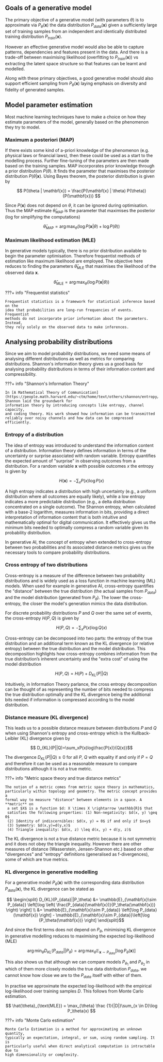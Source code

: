 ## Goals of a generative model ##

The primary objective of a generative model (with parameters $\theta$) is to approximate via $P_\theta(\mathbf{x})$ the data distribution $P_{data}(\mathbf{x})$ given a sufficiently large set of training samples from an independent and identically distributed training distribution $P_{train}(\mathbf{x})$. 

However an effective generative model would also be able to capture patterns, dependencies and features present in the data. And there is a trade-off between maximising likelihood (overfitting to $P_{train}(\mathbf{x})$) vs extracting the latent space structure so that features can be learnt and modelled.

Along with these primary objectives, a good generative model should also support efficient sampling from $P_\theta(\mathbf{x})$ laying emphasis on diversity and fidelity of generated samples.

## Model parameter estimation ##

Most machine learning techniques have to make a choice on how they estimate parameters of the model, generally based on the phenomenon they try to model. 

### Maximum a posteriori (MAP) ###

If there exists some kind of a-priori knowledge of the phenomenon (e.g. physical laws or financial laws), then these could be used as a start to the modelling process. Further fine-tuning of the parameters are then made based on the training samples. MAP incorporates prior knowledge through a prior distribution $P(\theta)$. It finds the parameter that maximises the posterior distribution $P(\theta | \mathbf{x})$. Using Bayes theorem, the posterior distribution is given by

$$
P(\theta | \mathbf{x}) = \frac{P(\mathbf{x} | \theta) P(\theta)}{P(\mathbf{x})}
$$

Since $P(\mathbf{x})$ does not depend on $\theta$, it can be ignored during optimisation. Thus the MAP estimate $\hat{\theta}_{\text{MAP}}$​ is the parameter that maximises the posterior (log for simplifying the computations)

$$
\hat{\theta}_{\text{MAP}} = \arg \max_{\theta} \big( \log P(\mathbf{x} | \theta) + \log P(\theta) \big)
$$

### Maximum  likelihood estimation (MLE) ###

In generative models typically, there is no prior distribution available to begin the parameter optimisation. Therefore frequentist methods of estimation like maximum likelihood are employed. The objective here reduces to finding the parameters $\hat{\theta}_{\text{MLE}}$ that maximises the likelihood of the observed data $\mathbf{x}$. 

$$
\hat{\theta}_{\text{MLE}} = \arg \max_{\theta} \big(\log P(\mathbf{x} | \theta) \big)
$$

???+ info "Frequentist statistics"

    Frequentist statistics is a framework for statistical inference based on the
    idea that probabilities are long-run frequencies of events. Frequentist 
    methods do not incorporate prior information about the parameters. Instead,
    they rely solely on the observed data to make inferences.

## Analysing probability distributions ##

Since we aim to model probability distributions, we need some means of analysing different distributions as well as metrics for comparing distributions. Shannon's information theory gives us a good basis for analysing probability distributions in terms of their information content and compressibility.

???+ info "Shannon's Information Theory"

    In [A Mathematical Theory of Communication](https://people.math.harvard.edu/~ctm/home/text/others/shannon/entropy/entropy.pdf), Shannon laid the groundwork for 
    information theory by introducing concepts like entropy, channel capacity,
    and coding theory. His work showed how information can be transmitted
    reliably over noisy channels and how data can be compressed efficiently.

### Entropy of a distribution ###

The idea of entropy was introduced to understand the information content of a distribution. Information theory defines information in terms of the uncertainty or surprise associated with random variable. Entropy quantifies the expected amount of "surprise" in observing outcomes from a distribution. For a random variable $\mathbf{x}$ with possible outcomes $x$ the entropy is given by

$$
H(\mathbf{x}) = -\sum_x P(x) \log P(x)
$$

A high entropy indicates a distribution with high uncertainty (e.g., a uniform distribution where all outcomes are equally likely), while a low entropy indicates a more predictable distribution (e.g., a delta distribution concentrated on a single outcome). The Shannon entropy, when calculated with a base-2 logarithm, measures information in bits, providing a direct interpretation of information content that is both intuitive and mathematically optimal for digital communication. It effectively gives us the minimum bits needed to optimally compress a random variable given its probability distribution.

In generative AI, the concept of entropy when extended to cross-entropy between two probabilities and its associated distance metrics gives us the necessary tools to compare probability distributions.
### Cross entropy of two distributions ###

Cross-entropy is a measure of the difference between two probability distributions and is widely used as a loss function in machine learning (ML) models. When used for example in generative AI, cross-entropy quantifies the "distance" between the true distribution (the actual samples from $P_{data}$) and the model distribution (generated from $P_\theta$). The lower the cross-entropy, the closer the model's generation mimics the data distribution. 

For discrete probability distributions $P$ and $Q$ over the same set of events, the cross-entropy $H(P,Q)$ is given by 

$$
H(P, Q) = -\sum_{x}P(x)\log Q(x)
$$

Cross-entropy can be decomposed into two parts: the entropy of the true distribution and an additional term known as the KL divergence (or relative entropy) between the true distribution and the model distribution. This decomposition highlights how cross-entropy combines information from the true distribution’s inherent uncertainty and the "extra cost" of using the model distribution 

$$
H(P, Q) = H(P) + D_{KL}(P||Q)
$$

Intuitively, in Information Theory parlance, the cross entropy decomposition can be thought of as representing the number of bits needed to compress the true distribution optimally and the KL divergence being the additional bits needed if information is compressed according to the model distribution.
### Distance measure (KL divergence) ###

This leads us to a possible distance measure between distributions $P$ and $Q$ when using Shannon's entropy and cross-entropy which is the Kullback-Leibler (KL) divergence given by

$$
D_{KL}​(P||Q)=\sum_x​P(x)log\frac{P(x)}{Q(x)}​
$$

The divergence $D_{KL}(P||Q) \ge 0$ for all $P$, $Q$ with equality if and only if $P = Q$ and therefore it can be used as a reasonable measure to compare distributions although it is not a true metric.

???+ info "Metric space theory and true distance metrics"

    The notion of a metric comes from metric space theory in mathematics,
    particularly within topology and geometry. The metric concept provides a
    formal way to measure "distance" between elements in a space. A **metric** on
     a set $X$ is a function $d: X \times X \rightarrow \mathbb{R}$ that
     satisfies the following properties: (1) Non-negativity: $d(x, y) \geq 0$ 
     (2) Identity of indiscernibles: $d(x, y) = 0$ if and only if $x=y$
     (3) Symmetry: $d(x,y)=d(y,x)$ 
     (4) Triangle inequality: $d(x, z) \leq d(x, y) + d(y, z)$

The KL divergence is not a true distance metric because it is not symmetric and it does not obey the triangle inequality. However there are other measures of distance (Wasserstein, Jensen-Shannon etc.) based on other "divergences" and "entropy" definitions (generalised as f-divergences), some of which are true metrics.

### KL divergence in generative modelling ###

For a generative model $P_\theta(\mathbf{x})$ with the corresponding data distribution $P_{data}(\mathbf{x})$, the KL divergence can be stated as

$$
\begin{split} D_{KL}​(P_{data}||P_\theta) &= \mathbb{E}_{\mathbf{x}\sim P_{data}} ​\left[\log \left( \frac{P_{data}(\mathbf{x})}{P_\theta(\mathbf{x})} \right) \right] \\ &= \mathbb{E}_{\mathbf{x}\sim P_{data}} ​\left[\log P_{data}(\mathbf{x}) \right] - \mathbb{E}_{\mathbf{x}\sim P_{data}} ​\left[\log {P_\theta(\mathbf{x})} \right] \end{split}​
$$

And since the first terms does not depend on $P_\theta$, minimising KL divergence in generative modelling reduces to maximising the expected log-likelihood (MLE)

$$
\arg \min_{\theta} D_{KL}​(P_{data}||P_\theta) = \arg \max_{\theta}\mathbb{E}_{\mathbf{x}\sim P_{data}} ​\left[\log {P_\theta(\mathbf{x})} \right]
$$

This also shows us that although we can compare models $P_{\theta_1}$ and $P_{\theta_2}$ in which of them more closely models the true data distribution $P_{data}$, we cannot know how close we are to the $P_{data}$ itself with either of them.

In practise we approximate the expected log-likelihood with the empirical log-likelihood over training samples $D$. This follows from Monte Carlo estimation.

$$
\hat{\theta}_{\text{MLE}} = \max_{\theta} \frac {1}{|D|}\sum_{x \in D}\log P_\theta(x)
$$

???+ info "Monte Carlo estimation"

    Monte Carlo Estimation is a method for approximating an unknown quantity,
    typically an expectation, integral, or sum, using random sampling. It is 
    particularly useful when direct analytical computation is intractable due to 
    high dimensionality or complexity.

